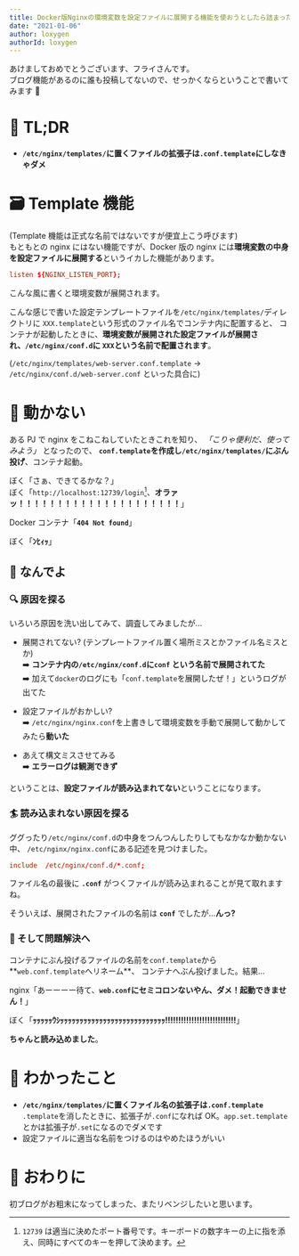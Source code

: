 ```yaml
---
title: Docker版Nginxの環境変数を設定ファイルに展開する機能を使おうとしたら詰まった
date: "2021-01-06"
author: loxygen
authorId: loxygen
---
```


あけましておめでとうございます、フライさんです。<br />
ブログ機能があるのに誰も投稿してないので、せっかくならということで書いてみます :pencil:

# :bicyclist: TL;DR

- **`/etc/nginx/templates/`に置くファイルの拡張子は`.conf.template`にしなきゃダメ**

# :card_file_box: Template 機能

(Template 機能は正式な名前ではないですが便宜上こう呼びます)<br />
もともとの nginx にはない機能ですが、Docker 版の nginx には**環境変数の中身を設定ファイルに展開する**というイカした機能があります。

```conf
listen ${NGINX_LISTEN_PORT};
```

こんな風に書くと環境変数が展開されます。

こんな感じで書いた設定テンプレートファイルを`/etc/nginx/templates/`ディレクトリに
`XXX.template`という形式のファイル名でコンテナ内に配置すると、
コンテナが起動したときに、**環境変数が展開された設定ファイルが展開され、`/etc/nginx/conf.d`に
`XXX`という名前で配置されます**。

(`/etc/nginx/templates/web-server.conf.template` → `/etc/nginx/conf.d/web-server.conf` といった具合に)

# :facepalm: 動かない

ある PJ で nginx をこねこねしていたときこれを知り、 _「こりゃ便利だ、使ってみよう」_ となったので、
**`conf.template`を作成し`/etc/nginx/templates/`にぶん投げ**、コンテナ起動。

ぼく「さぁ、できてるかな？」<br />
ぼく「`http://localhost:12739/login`[^1]、**オラァッ！！！！！！！！！！！！！！！！！！！！！**」

Docker コンテナ「**`404 Not found`**」

ぼく「**ﾝﾋｨｯ**」

## :thinking: なんでよ

### :mag: 原因を探る

いろいろ原因を洗い出してみて、調査してみましたが…

- 展開されてない? (テンプレートファイル置く場所ミスとかファイル名ミスとか)<br />
  :arrow_right: **コンテナ内の`/etc/nginx/conf.d`に`conf` という名前で展開されてた**<br />
  :arrow_right: 加えて`docker`のログにも「`conf.template`を展開したぜ！」というログが出てた

- 設定ファイルがおかしい?<br />
  :arrow_right: `/etc/nginx/nginx.conf`を上書きして環境変数を手動で展開して動かしてみたら**動いた**

- あえて構文ミスさせてみる<br />
  :arrow_right: **エラーログは観測できず**

ということは、**設定ファイルが読み込まれてない**ということになります。

### :surfer: 読み込まれない原因を探る

ググったり`/etc/nginx/conf.d`の中身をつんつんしたりしてもなかなか動かない中、
`/etc/nginx/nginx.conf`にある記述を見つけました。

```conf
include  /etc/nginx/conf.d/*.conf;
```

ファイル名の最後に **`.conf`** がつくファイルが読み込まれることが見て取れますね。

そういえば、展開されたファイルの名前は **`conf`** でしたが…**んっ?**

### :cartwheeling: そして問題解決へ

コンテナにぶん投げるファイルの名前を`conf.template`から**`web.conf.template`へリネーム**、
コンテナへぶん投げました。結果…

nginx「あーーーー待て、**`web.conf`にセミコロンないやん、ダメ！起動できません！**」

ぼく「**ｯｯｯｯｯｳｼｯｯｯｯｯｯｯｯｯｯｯｯｯｯｯｯｯｯｯｯｯｯｯｯｯｯｯ!!!!!!!!!!!!!!!!!!!!!!!!!!!**」

**ちゃんと読み込めました**。

# :book: わかったこと

- **`/etc/nginx/templates/`に置くファイル名の拡張子は`.conf.template`**<br />
  `.template`を消したときに、拡張子が`.conf`になれば OK。`app.set.template`とかは拡張子が`.set`になるのでダメです
- 設定ファイルに適当な名前をつけるのはやめたほうがいい

# :wave: おわりに

初ブログがお粗末になってしまった、またリベンジしたいと思います。

[^1]: `12739` は適当に決めたポート番号です。キーボードの数字キーの上に指を添え、同時にすべてのキーを押して決めます。
